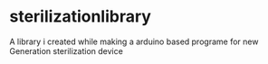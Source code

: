 # sterilizationlibrary
A library i created while making a arduino based programe for new Generation sterilization device

